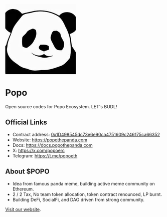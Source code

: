 !['logo'](public/POPO.jpeg)
# Popo

Open source codes for Popo Ecosystem. LET's BUDL!

## Official Links

- Contract address: [0x1D498545dc73e6e90ca4751609c246175ca66352](https://etherscan.io/token/0x1D498545dc73e6e90ca4751609c246175ca66352)
- Website: https://popothepanda.com
- Docs: https://docs.popothepanda.com
- X: https://x.com/popoerc
- Telegram: https://t.me/popoeth

## About $POPO

- Idea from famous panda meme, building active meme community on Ethereum.
- 2 / 2 Tax, No team token allocation, token contract renounced, LP burnt.
- Building DeFi, SocialFi, and DAO driven from strong community.

[Visit our website](https://popothepanda.com).
